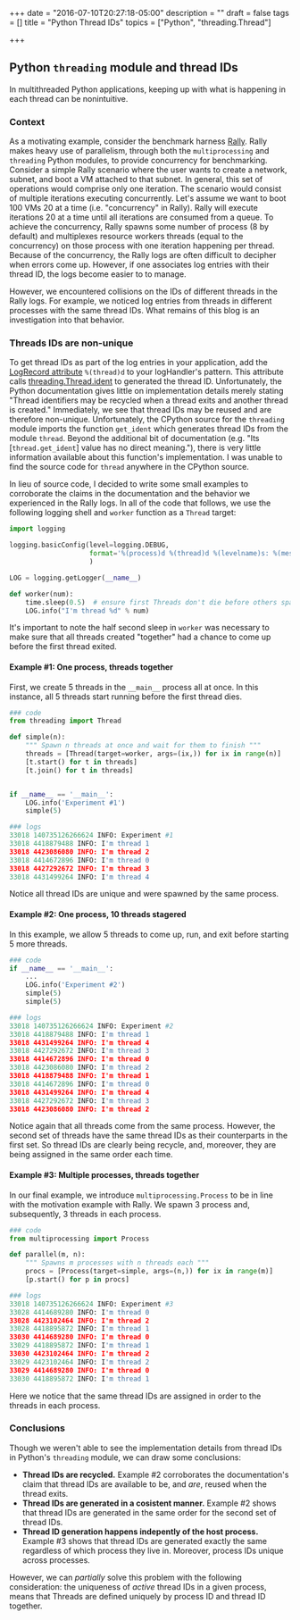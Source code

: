 +++
date = "2016-07-10T20:27:18-05:00"
description = ""
draft = false
tags = []
title = "Python Thread IDs"
topics = ["Python", "threading.Thread"]

+++
## Python `threading` module and thread IDs

In multithreaded Python applications, keeping up with what is happening in each thread can be nonintuitive.

### Context

As a motivating example, consider the benchmark harness [Rally](https://wiki.openstack.org/wiki/Rally).
Rally makes heavy use of parallelism, through both the `multiprocessing` and `threading` Python modules, to provide concurrency for benchmarking.
Consider a simple Rally scenario where the user wants to create a network, subnet, and boot a VM attached to that subnet.  In general, this set of operations would comprise only one iteration.
The scenario would consist of multiple iterations executing concurrently.  Let's assume we want to boot 100 VMs 20 at a time (i.e. "concurrency" in Rally).  Rally will execute iterations 20 at a time until all iterations are consumed from a queue.
To achieve the concurrency, Rally spawns some number of process (8 by default) and multiplexes resource workers threads (equal to the concurrency) on those process with one iteration happening per thread.
Because of the concurrency, the Rally logs are often difficult to decipher when errors come up.
However, if one associates log entries with their thread ID, the logs become easier to to manage.

However, we encountered collisions on the IDs of different threads in the Rally logs.
For example, we noticed log entries from threads in different processes with the same thread IDs.  What remains of this blog is an investigation into that behavior.

### Threads IDs are non-unique

To get thread IDs as part of the log entries in your application, add the [LogRecord attribute](https://docs.python.org/2/library/logging.html#logrecord-attributes) `%(thread)d` to your logHandler's pattern.  This attribute calls [threading.Thread.ident](https://docs.python.org/2/library/threading.html#threading.Thread.ident) to generated the thread ID.
Unfortunately, the Python documentation gives little on implementation details merely stating "Thread identifiers may be recycled when a thread exits and another thread is created."
Immediately, we see that thread IDs may be reused and are therefore non-unique.
Unfortunately, the CPython source for the `threading` module imports the function `get_ident` which generates thread IDs from the module `thread`.
Beyond the additional bit of documentation (e.g. "Its [`thread.get_ident`] value has no direct meaning."), there is very little information available about this function's implementation.
I was unable to find the source code for `thread` anywhere in the CPython source.

In lieu of source code, I decided to write some small examples to corroborate the claims in the documentation and the behavior we experienced in the Rally logs.  In all of the code that follows, we use the following logging shell and `worker` function as a `Thread` target:

```python
import logging

logging.basicConfig(level=logging.DEBUG,
                    format='%(process)d %(thread)d %(levelname)s: %(message)s',
                    )

LOG = logging.getLogger(__name__)

def worker(num):
    time.sleep(0.5)  # ensure first Threads don't die before others spawn
    LOG.info("I'm thread %d" % num)
```

It's important to note the half second sleep in `worker` was necessary to make sure that all threads created "together" had a chance to come up before the first thread exited.

#### Example #1:  One process, threads together

First, we create 5 threads in the `__main__` process all at once.  In this instance, all 5 threads start running before the first thread dies.

```python
### code
from threading import Thread

def simple(n):
    """ Spawn n threads at once and wait for them to finish """
    threads = [Thread(target=worker, args=(ix,)) for ix in range(n)]
    [t.start() for t in threads]
    [t.join() for t in threads]


if __name__ == '__main__':
    LOG.info('Experiment #1')
    simple(5)

### logs
33018 140735126266624 INFO: Experiment #1
33018 4418879488 INFO: I'm thread 1
33018 4423086080 INFO: I'm thread 2
33018 4414672896 INFO: I'm thread 0
33018 4427292672 INFO: I'm thread 3
33018 4431499264 INFO: I'm thread 4
```

Notice all thread IDs are unique and were spawned by the same process.

#### Example #2:  One process, 10 threads stagered

In this example, we allow 5 threads to come up, run, and exit before starting 5 more threads.

```python
### code
if __name__ == '__main__':
    ...
    LOG.info('Experiment #2')
    simple(5)
    simple(5)

### logs
33018 140735126266624 INFO: Experiment #2
33018 4418879488 INFO: I'm thread 1
33018 4431499264 INFO: I'm thread 4
33018 4427292672 INFO: I'm thread 3
33018 4414672896 INFO: I'm thread 0
33018 4423086080 INFO: I'm thread 2
33018 4418879488 INFO: I'm thread 1
33018 4414672896 INFO: I'm thread 0
33018 4431499264 INFO: I'm thread 4
33018 4427292672 INFO: I'm thread 3
33018 4423086080 INFO: I'm thread 2
```

Notice again that all threads come from the same process.  However, the second set of threads have the same thread IDs as their counterparts in the first set.  So thread IDs are clearly being recycle, and, moreover, they are being assigned in the same order each time.


#### Example #3:  Multiple processes, threads together

In our final example, we introduce `multiprocessing.Process` to be in line with the motivation example with Rally.
We spawn 3 process and, subsequently, 3 threads in each process.

```python
### code
from multiprocessing import Process

def parallel(m, n):
    """ Spawns m processes with n threads each """
    procs = [Process(target=simple, args=(n,)) for ix in range(m)]
    [p.start() for p in procs]

### logs
33018 140735126266624 INFO: Experiment #3
33028 4414689280 INFO: I'm thread 0
33028 4423102464 INFO: I'm thread 2
33028 4418895872 INFO: I'm thread 1
33030 4414689280 INFO: I'm thread 0
33029 4418895872 INFO: I'm thread 1
33030 4423102464 INFO: I'm thread 2
33029 4423102464 INFO: I'm thread 2
33029 4414689280 INFO: I'm thread 0
33030 4418895872 INFO: I'm thread 1
```

Here we notice that the same thread IDs are assigned in order to the threads in each process.


### Conclusions

Though we weren't able to see the implementation details from thread IDs in Python's `threading` module, we can draw some conclusions:

* **Thread IDs are recycled.** Example #2 corroborates the documentation's claim that thread IDs are available to be, and *are*, reused when the thread exits.
* **Thread IDs are generated in a cosistent manner.** Example #2 shows that thread IDs are generated in the same order for the second set of thread IDs.
* **Thread ID generation happens indepently of the host process.** Example #3 shows that thread IDs are generated exactly the same regardless of which process they live in.  Moreover, process IDs unique across processes.

However, we can *partially* solve this problem with the following consideration: the uniqueness of *active* thread IDs in a given process, means that Threads are defined uniquely by process ID and thread ID together.

